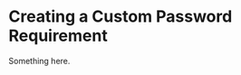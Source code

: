 [title]: # (Creating a Custom Password Requirement)
[tags]: # (XXX)
[priority]: # (5289)
# Creating a Custom Password Requirement
Something here.
